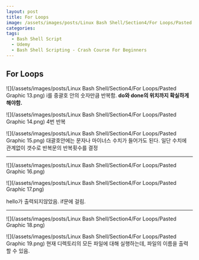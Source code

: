 ```yaml
---
layout: post
title: For Loops
image: /assets/images/posts/Linux Bash Shell/Section4/For Loops/Pasted Graphic 13.png
categories:
tags:
  - Bash Shell Script
  - Udemy
  - Bash Shell Scripting - Crash Course For Beginners
---
```


## For Loops

![](/assets/images/posts/Linux Bash Shell/Section4/For Loops/Pasted Graphic 13.png)
i를 중괄호 안의 숫자만큼 반복함.
**do와 done의 위치까지 확실하게해야함.**



![](/assets/images/posts/Linux Bash Shell/Section4/For Loops/Pasted Graphic 14.png)
4번 반복



![](/assets/images/posts/Linux Bash Shell/Section4/For Loops/Pasted Graphic 15.png)
대괄호안에는 문자나 마이너스 수치가 들어가도 된다.
일단 수치에 관계없이 갯수로 반복문의 반복횟수를 결정



---
![](/assets/images/posts/Linux Bash Shell/Section4/For Loops/Pasted Graphic 16.png)



![](/assets/images/posts/Linux Bash Shell/Section4/For Loops/Pasted Graphic 17.png)



hello가 출력되지않았음. if문에 걸림.

---

![](/assets/images/posts/Linux Bash Shell/Section4/For Loops/Pasted Graphic 18.png)

![](/assets/images/posts/Linux Bash Shell/Section4/For Loops/Pasted Graphic 19.png)
현재 디렉토리의 모든 파일에 대해 실행하는데, 파일의 이름을 출력할 수 있음.


